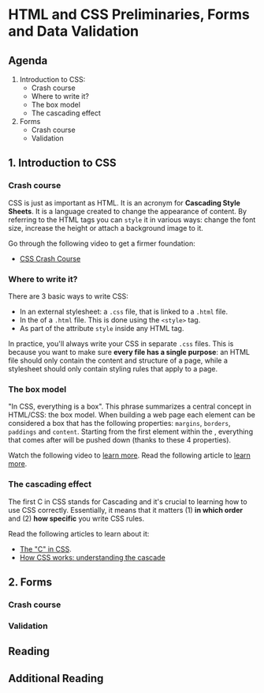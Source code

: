 # HTML and CSS Preliminaries, Forms and Data Validation

## Agenda

1. Introduction to CSS:
   - Crash course
   - Where to write it?
   - The box model
   - The cascading effect
2. Forms
   - Crash course
   - Validation


## 1. Introduction to CSS

### Crash course

CSS is just as important as HTML. It is an acronym for **Cascading Style Sheets**. It is a language created to change the appearance of content. By referring to the HTML tags you can `style` it in various ways: change the font size, increase the height or attach a background image to it.

Go through the following video to get a firmer foundation:

- [CSS Crash Course](https://www.youtube.com/watch?v=yfoY53QXEnI)

### Where to write it?

There are 3 basic ways to write CSS:

- In an external stylesheet: a `.css` file, that is linked to a `.html` file.
- In the <head> of a `.html` file. This is done using the `<style>` tag.
- As part of the attribute `style` inside any HTML tag.

In practice, you'll always write your CSS in separate `.css` files. This is because you want to make sure **every file has a single purpose**: an HTML file should only contain the content and structure of a page, while a stylesheet should only contain styling rules that apply to a page.

### The box model

"In CSS, everything is a box". This phrase summarizes a central concept in HTML/CSS: the box model. When building a web page each element can be considered a box that has the following properties: `margins`, `borders`, `paddings` and `content`. Starting from the first element within the <body>, everything that comes after will be pushed down (thanks to these 4 properties).

Watch the following video to [learn more](https://www.youtube.com/watch?v=rIO5326FgPE).
Read the following article to [learn more](https://learn.shayhowe.com/html-css/opening-the-box-model/).

### The cascading effect

The first C in CSS stands for Cascading and it's crucial to learning how to use CSS correctly. Essentially, it means that it matters
(1) **in which order** and
(2) **how specific**
you write CSS rules.

Read the following articles to learn about it:

- [The "C" in CSS](https://css-tricks.com/the-c-in-css-the-cascade/).
- [How CSS works: understanding the cascade](https://blog.logrocket.com/how-css-works-understanding-the-cascade-d181cd89a4d8)

## 2. Forms

### Crash course

### Validation

## Reading

## Additional Reading
